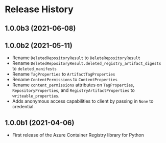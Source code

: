 # Release History

## 1.0.0b3 (2021-06-08)


## 1.0.0b2 (2021-05-11)
* Rename `DeletedRepositoryResult` to `DeleteRepositoryResult`
* Rename `DeletedRepositoryResult.deleted_registry_artifact_digests` to `deleted_manifests`
* Rename `TagProperties` to `ArtifactTagProperties`
* Rename `ContentPermissions` to `ContentProperties`
* Rename `content_permissions` attributes on `TagProperties`, `RepositoryProperties`, and `RegistryArtifactProperties` to `writeable_properties`.
* Adds anonymous access capabilities to client by passing in `None` to credential.

## 1.0.0b1 (2021-04-06)
* First release of the Azure Container Registry library for Python
